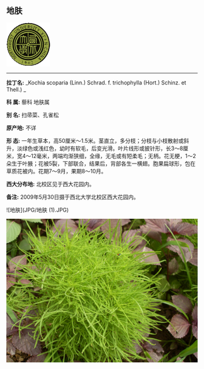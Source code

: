 ## 地肤

![西北大学校园网络植物志](JPG/nwu.gif)

---

**拉丁名:**  _Kochia scoparia (Linn.) Schrad. f. trichophylla  (Hort.) Schinz. et Thell.) _

**科 属:** 藜科 地肤属

**别 名:** 扫帚菜、孔雀松

**原产地:** 不详

**形  态:** 一年生草本，高50厘米～1.5米。茎直立，多分枝；分枝与小枝散射或斜升，淡绿色或浅红色，幼时有软毛，后变光滑。叶片线形或披针形，长3～8厘米，宽4～12毫米，两端均渐狭细，全缘，无毛或有短柔毛；无柄。花无梗，1～2朵生于叶腋；花被5裂，下部联合，结果后，背部各生一横翅。胞果扁球形，包在草质花被内。花期7～9月，果期8～10月。

**西大分布地:** 北校区见于西大花园内。

**备注:** 2009年5月30日摄于西北大学北校区西大花园内。

![地肤](JPG/地肤 (1).JPG) 

![地肤](JPG/地肤.JPG) 

